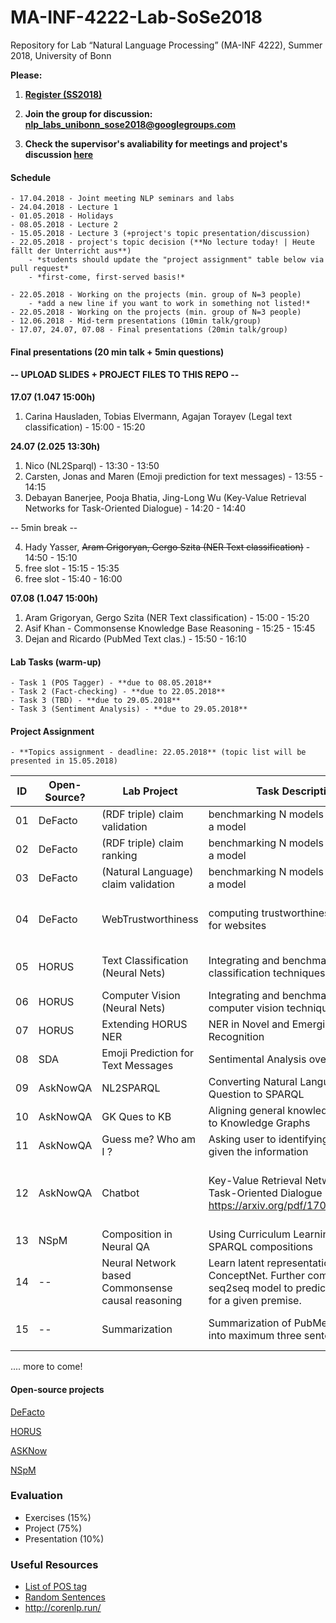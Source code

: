 # MA-INF-4222-Lab-SoSe2018
Repository for Lab “Natural Language Processing” (MA-INF 4222), Summer 2018, University of Bonn

**Please:**

1. [**Register (SS2018)**](https://docs.google.com/forms/d/e/1FAIpQLSdjCWyeyPTnorNrIGzxjY4kIT2BFe8KP3nf1kVoO9OD5vnk5A/viewform)

2. **Join the group for discussion: nlp_labs_unibonn_sose2018@googlegroups.com**

3. **Check the supervisor's avaliability for meetings and project's discussion [here](https://docs.google.com/spreadsheets/d/16w-LJ3ZgoXCI6e33X-DLBkvjwGA9P83GvnCXEBTKlRw/edit#gid=303121421)**

#### Schedule
	- 17.04.2018 - Joint meeting NLP seminars and labs
	- 24.04.2018 - Lecture 1
	- 01.05.2018 - Holidays
	- 08.05.2018 - Lecture 2
	- 15.05.2018 - Lecture 3 (+project's topic presentation/discussion)
	- 22.05.2018 - project's topic decision (**No lecture today! | Heute fällt der Unterricht aus**)
		- *students should update the "project assignment" table below via pull request*
		- *first-come, first-served basis!*

	- 22.05.2018 - Working on the projects (min. group of N=3 people)
		- *add a new line if you want to work in something not listed!*
	- 22.05.2018 - Working on the projects (min. group of N=3 people)
	- 12.06.2018 - Mid-term presentations (10min talk/group)
	- 17.07, 24.07, 07.08 - Final presentations (20min talk/group)

#### Final presentations (20 min talk + 5min questions)

#### -- UPLOAD SLIDES + PROJECT FILES TO THIS REPO --

**17.07 (1.047 15:00h)**

1. Carina Hausladen, Tobias Elvermann, Agajan Torayev (Legal text classification) - 15:00 - 15:20

**24.07 (2.025 13:30h)**

1. Nico (NL2Sparql) - 13:30 - 13:50
2. Carsten, Jonas and Maren (Emoji prediction for text messages) - 13:55 - 14:15
3. Debayan Banerjee, Pooja Bhatia, Jing-Long Wu (Key-Value Retrieval Networks for Task-Oriented Dialogue) - 14:20 - 14:40
	
 -- 5min break -- 
	
4. Hady Yasser, ~~Aram Grigoryan, Gergo Szita (NER Text classification)~~ - 14:50 - 15:10
5. free slot - 15:15 - 15:35
6. free slot - 15:40 - 16:00
		
**07.08 (1.047 15:00h)**

1. Aram Grigoryan, Gergo Szita (NER Text classification) - 15:00 - 15:20
2. Asif Khan - Commonsense Knowledge Base Reasoning - 15:25 - 15:45
3. Dejan and Ricardo (PubMed Text clas.) - 15:50 - 16:10 

#### Lab Tasks (warm-up)
	- Task 1 (POS Tagger) - **due to 08.05.2018**
	- Task 2 (Fact-checking) - **due to 22.05.2018**
	- Task 3 (TBD) - **due to 29.05.2018**
	- Task 3 (Sentiment Analysis) - **due to 29.05.2018**

#### Project Assignment
	- **Topics assignment - deadline: 22.05.2018** (topic list will be presented in 15.05.2018)

|ID| Open-Source? | Lab Project | Task Description  | Student(s) | Adviser  |
|---|---------------------|---------------------|-------------------|---------|----------|
|01| DeFacto | (RDF triple) claim validation | benchmarking N models + designing a model | (student names) | Esteves  |
|02| DeFacto | (RDF triple) claim ranking | benchmarking N models + designing a model  | (Omar Sallam) | Esteves  |
|03| DeFacto | (Natural Language) claim validation | benchmarking N models + desigining a model | -- | Esteves  |
|04| DeFacto | WebTrustworthiness | computing trustworthiness indicators for websites | (Rakesh Lagare, Nagesh Ramamoorthy | Esteves  |
|05| HORUS | Text Classification (Neural Nets) | Integrating and benchmarking text classification techniques in NER | (Torayev, Elvermann, Hausladen) | Esteves  |
|06| HORUS | Computer Vision (Neural Nets) | Integrating and benchmarking computer vision techniques in NER | -- | Esteves  |
|07| HORUS | Extending HORUS NER | NER in Novel and Emerging Entity Recognition | -- | Esteves  |
|08| SDA | Emoji Prediction for Text Messages | Sentimental Analysis over dailog | (Draschner, Weinz, Pielka| Mohnish D  |
|09| AskNowQA| NL2SPARQL | Converting Natural Language Question to SPARQL  | Aykul, Çil, Nico  | Mohnish D  |
|10| AskNowQA| GK Ques to KB | Aligning general knowledge question to Knowledge Graphs   | -- | Mohnish D  |
|11| AskNowQA| Guess me? Who am I ? | Asking user to identifying the entity given the information   | -- | Mohnish D  |
|12| AskNowQA| Chatbot | Key-Value Retrieval Networks for Task-Oriented Dialogue https://arxiv.org/pdf/1705.05414.pdf | Debayan Banerjee, Pooja Bhatia, Jing-Long Wu | Mohnish D /Debanjan  |
|13| NSpM | Composition in Neural QA | Using Curriculum Learning to learn SPARQL compositions | -- | Esteves / Tommaso |
|14| -- | Neural Network based Commonsense causal reasoning | Learn latent representation of ConceptNet. Further combine it with seq2seq model to predict response for a given premise.  | Asif Khan | Esteves |
|15| -- | Summarization | Summarization of PubMed Abstracts into maximum three sentences | Ricardo Martinez, Dejan Dukic | Esteves |
....
more to come!

#### Open-source projects

[DeFacto](https://github.com/SmartDataAnalytics/DeFacto)

[HORUS](https://github.com/SmartDataAnalytics/horus-ner)

[ASKNow](https://github.com/AskNowQA)

[NSpM](https://github.com/AKSW/NSpM)

### Evaluation
  - Exercises (15%) 
  - Project (75%) 
  - Presentation (10%)

### Useful Resources
- [List of POS tag](https://www.ling.upenn.edu/courses/Fall_2003/ling001/penn_treebank_pos.html)
- [Random Sentences](https://cockatooscreeching.wordpress.com/2014/05/29/a-list-of-completely-random-sentences/) 
- http://corenlp.run/

